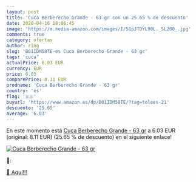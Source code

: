 ```yaml
---
layout: post
title: 'Cuca Berberecho Grande - 63 gr con un 25.65 % de descuento'
date: 2020-04-16 18:06:45
image: 'https://m.media-amazon.com/images/I/51pJTDYL90L._SL200_.jpg'
comments: true
category: ofertas
author: ring
slug: 'B01IDM58TE-es Cuca Berberecho Grande - 63 gr'
tags: 'cuca'
actualPrice: 6.03 EUR
currency: EUR
price: 6.03
comparePrice: 8.11 EUR
prodname: 'Cuca Berberecho Grande - 63 gr'
country: 'es'
flag: '🇪🇸'
buyurl: 'https://www.amazon.es/dp/B01IDM58TE/?tag=tolees-21'
descuento: '25.65'
average: '6.03'
---
```


En este momento está [Cuca Berberecho Grande - 63 gr](https://www.amazon.es/dp/B01IDM58TE/?tag=tolees-21) a 6.03 EUR (original: 8.11 EUR) (25.65 %  de descuento) en el siguiente enlace!

[![Cuca Berberecho Grande - 63 gr](https://m.media-amazon.com/images/I/51pJTDYL90L._SL200_.jpg)](https://www.amazon.es/dp/B01IDM58TE/?tag=tolees-21)

🔎:


[🛒 Aquí!!!](https://www.amazon.es/dp/B01IDM58TE/?tag=tolees-21)
